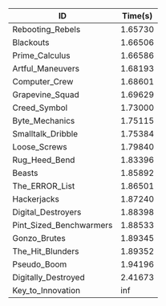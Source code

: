 |ID|Time(s)|
|-|-|
|Rebooting_Rebels|1.65730|
|Blackouts|1.66506|
|Prime_Calculus|1.66586|
|Artful_Maneuvers|1.68193|
|Computer_Crew|1.68601|
|Grapevine_Squad|1.69629|
|Creed_Symbol|1.73000|
|Byte_Mechanics|1.75115|
|Smalltalk_Dribble|1.75384|
|Loose_Screws|1.79840|
|Rug_Heed_Bend|1.83396|
|Beasts|1.85892|
|The_ERROR_List|1.86501|
|Hackerjacks|1.87240|
|Digital_Destroyers|1.88398|
|Pint_Sized_Benchwarmers|1.88533|
|Gonzo_Brutes|1.89345|
|The_Hit_Blunders|1.89352|
|Pseudo_Boom|1.94196|
|Digitally_Destroyed|2.41673|
|Key_to_Innovation|inf|
